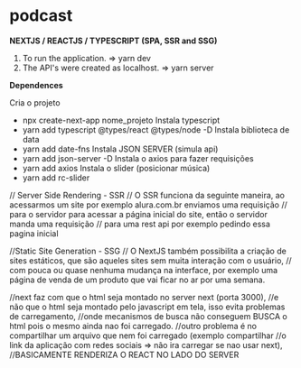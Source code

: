 # podcast

<b>NEXTJS / REACTJS / TYPESCRIPT  (SPA, SSR and SSG)</b>

1. To run the application. => yarn dev
2. The API's were created as localhost. => yarn server

<b>Dependences</b>

Cria o projeto
- npx create-next-app nome_projeto
Instala typescript
- yarn add typescript @types/react @types/node -D
Instala biblioteca de data
- yarn add date-fns
Instala JSON SERVER (simula api)
- yarn add json-server -D
Instala o axios para fazer requisições
- yarn add axios
Instala o slider (posicionar música)
- yarn add rc-slider






// Server Side Rendering - SSR
// O SSR funciona da seguinte maneira, ao acessarmos um site por exemplo alura.com.br enviamos uma requisição 
// para o servidor para acessar a página inicial do site, então o servidor manda uma requisição 
// para uma rest api por exemplo pedindo essa pagina inicial

//Static Site Generation - SSG
// O NextJS também possibilita a criação de sites estáticos, que são aqueles sites sem muita interação com o usuário, 
// com pouca ou quase nenhuma mudança na interface, por exemplo uma página de venda de um produto que vai ficar no ar por uma semana.

//next faz com que o html seja montado no server next (porta 3000), 
//e não que o html seja montado pelo javascript em tela, isso evita problemas de carregamento, 
//onde mecanismos de busca não conseguem BUSCA o html pois o mesmo ainda nao foi carregado.
//outro problema é no compartilhar um arquivo que nem foi carregado (exemplo compartilhar 
//o link da aplicação com redes sociais => não ira carregar se nao usar next), 
//BASICAMENTE RENDERIZA O REACT NO LADO DO SERVER
